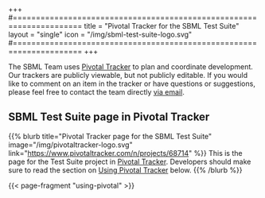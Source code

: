 +++
#=====================================================================
title      = "Pivotal Tracker for the SBML Test Suite"
layout     = "single"
icon       = "/img/sbml-test-suite-logo.svg"
#=====================================================================
+++

The SBML Team uses [Pivotal Tracker](https://www.pivotaltracker.com/n/projects/68714) to plan and coordinate development.  Our trackers are publicly viewable, but not publicly editable.  If you would like to comment on an item in the tracker or have questions or suggestions, please feel free to contact the team directly [via email](mailto:sbml-team@googlegroups.com).


## SBML Test Suite page in Pivotal Tracker

{{% blurb title="Pivotal Tracker page for the SBML Test Suite" image="/img/pivotaltracker-logo.svg" link="https://www.pivotaltracker.com/n/projects/68714" %}}
This is the page for the Test Suite project in [Pivotal Tracker](http://pivotaltracker.com).  Developers should make sure to read the section on [Using Pivotal Tracker](#using-pivotal-tracker) below.
{{% /blurb %}}

{{< page-fragment "using-pivotal" >}}
